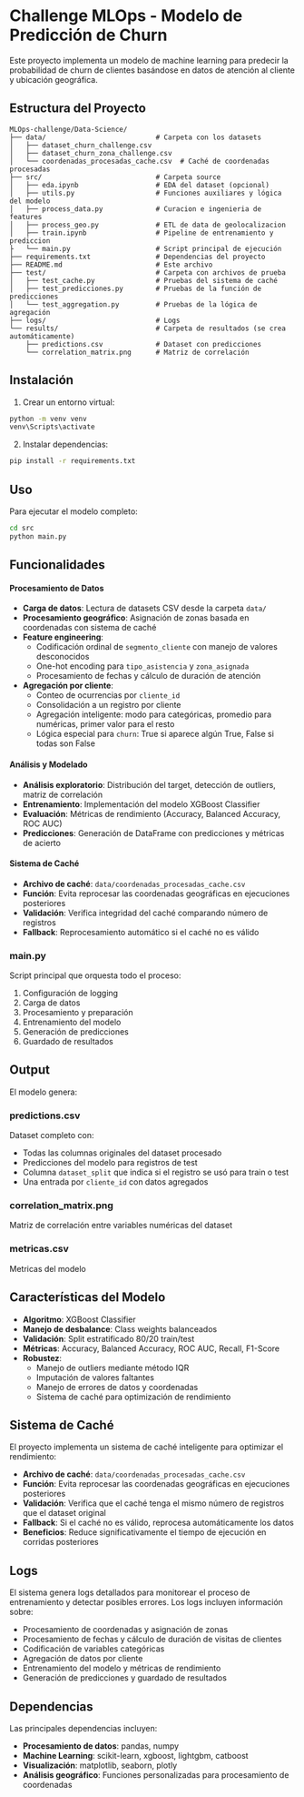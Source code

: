 # Challenge MLOps - Modelo de Predicción de Churn

Este proyecto implementa un modelo de machine learning para predecir la probabilidad de churn de clientes basándose en datos de atención al cliente y ubicación geográfica.

## Estructura del Proyecto

```
MLOps-challenge/Data-Science/
├── data/                           # Carpeta con los datasets
│   ├── dataset_churn_challenge.csv
│   ├── dataset_churn_zona_challenge.csv
│   └── coordenadas_procesadas_cache.csv  # Caché de coordenadas procesadas
├── src/                            # Carpeta source
│   ├── eda.ipynb                   # EDA del dataset (opcional)
│   ├── utils.py                    # Funciones auxiliares y lógica del modelo
│   ├── process_data.py             # Curacion e ingenieria de features
│   ├── process_geo.py              # ETL de data de geolocalizacion
│   ├── train.ipynb                 # Pipeline de entrenamiento y prediccion
├   └── main.py                     # Script principal de ejecución
├── requirements.txt                # Dependencias del proyecto
├── README.md                       # Este archivo
├── test/                           # Carpeta con archivos de prueba
│   ├── test_cache.py               # Pruebas del sistema de caché
│   ├── test_predicciones.py        # Pruebas de la función de predicciones
│   └── test_aggregation.py         # Pruebas de la lógica de agregación
├── logs/                           # Logs
└── results/                        # Carpeta de resultados (se crea automáticamente)
    ├── predictions.csv             # Dataset con predicciones
    └── correlation_matrix.png      # Matriz de correlación
```

## Instalación

1. Crear un entorno virtual:
```bash
python -m venv venv
venv\Scripts\activate
```

2. Instalar dependencias:
```bash
pip install -r requirements.txt
```

## Uso

Para ejecutar el modelo completo:

```bash
cd src
python main.py
```

## Funcionalidades


#### Procesamiento de Datos
- **Carga de datos**: Lectura de datasets CSV desde la carpeta `data/`
- **Procesamiento geográfico**: Asignación de zonas basada en coordenadas con sistema de caché
- **Feature engineering**: 
  - Codificación ordinal de `segmento_cliente` con manejo de valores desconocidos
  - One-hot encoding para `tipo_asistencia` y `zona_asignada`
  - Procesamiento de fechas y cálculo de duración de atención
- **Agregación por cliente**: 
  - Conteo de ocurrencias por `cliente_id`
  - Consolidación a un registro por cliente
  - Agregación inteligente: modo para categóricas, promedio para numéricas, primer valor para el resto
  - Lógica especial para `churn`: True si aparece algún True, False si todas son False

#### Análisis y Modelado
- **Análisis exploratorio**: Distribución del target, detección de outliers, matriz de correlación
- **Entrenamiento**: Implementación del modelo XGBoost Classifier 
- **Evaluación**: Métricas de rendimiento (Accuracy, Balanced Accuracy, ROC AUC)
- **Predicciones**: Generación de DataFrame con predicciones y métricas de acierto

#### Sistema de Caché
- **Archivo de caché**: `data/coordenadas_procesadas_cache.csv`
- **Función**: Evita reprocesar las coordenadas geográficas en ejecuciones posteriores
- **Validación**: Verifica integridad del caché comparando número de registros
- **Fallback**: Reprocesamiento automático si el caché no es válido

### main.py
Script principal que orquesta todo el proceso:
1. Configuración de logging
2. Carga de datos
3. Procesamiento y preparación
4. Entrenamiento del modelo
5. Generación de predicciones
6. Guardado de resultados

## Output

El modelo genera:

### predictions.csv
Dataset completo con:
- Todas las columnas originales del dataset procesado
- Predicciones del modelo para registros de test
- Columna `dataset_split` que indica si el registro se usó para train o test
- Una entrada por `cliente_id` con datos agregados

### correlation_matrix.png
Matriz de correlación entre variables numéricas del dataset

### metricas.csv
Metricas del modelo

## Características del Modelo

- **Algoritmo**: XGBoost Classifier
- **Manejo de desbalance**: Class weights balanceados
- **Validación**: Split estratificado 80/20 train/test
- **Métricas**: Accuracy, Balanced Accuracy, ROC AUC, Recall, F1-Score
- **Robustez**: 
  - Manejo de outliers mediante método IQR
  - Imputación de valores faltantes
  - Manejo de errores de datos y coordenadas
  - Sistema de caché para optimización de rendimiento

## Sistema de Caché

El proyecto implementa un sistema de caché inteligente para optimizar el rendimiento:

- **Archivo de caché**: `data/coordenadas_procesadas_cache.csv`
- **Función**: Evita reprocesar las coordenadas geográficas en ejecuciones posteriores
- **Validación**: Verifica que el caché tenga el mismo número de registros que el dataset original
- **Fallback**: Si el caché no es válido, reprocesa automáticamente los datos
- **Beneficios**: Reduce significativamente el tiempo de ejecución en corridas posteriores

## Logs

El sistema genera logs detallados para monitorear el proceso de entrenamiento y detectar posibles errores. Los logs incluyen información sobre:
- Procesamiento de coordenadas y asignación de zonas
- Procesamiento de fechas y cálculo de duración de visitas de clientes
- Codificación de variables categóricas
- Agregación de datos por cliente
- Entrenamiento del modelo y métricas de rendimiento
- Generación de predicciones y guardado de resultados

## Dependencias

Las principales dependencias incluyen:
- **Procesamiento de datos**: pandas, numpy
- **Machine Learning**: scikit-learn, xgboost, lightgbm, catboost
- **Visualización**: matplotlib, seaborn, plotly
- **Análisis geográfico**: Funciones personalizadas para procesamiento de coordenadas
